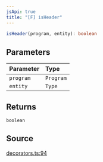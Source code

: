 ```yaml
---
jsApi: true
title: "[F] isHeader"
---
```


```ts
isHeader(program, entity): boolean
```

## Parameters

| Parameter | Type      |
| :-------- | :-------- |
| `program` | `Program` |
| `entity`  | `Type`    |

## Returns

`boolean`

## Source

[decorators.ts:94](https://github.com/markcowl/cadl/blob/3db15286/packages/http/src/decorators.ts#L94)
